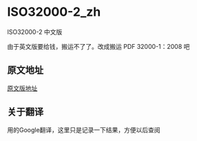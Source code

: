 # ISO32000-2_zh
ISO32000-2 中文版
 
由于英文版要给钱，搬运不了了。改成搬运 PDF 32000-1：2008 吧

## 原文地址

[原文版地址](https://www.iso.org/obp/ui/#iso:std:iso:32000:-2:ed-1:v1:en)

## 关于翻译

用的Google翻译，这里只是记录一下结果，方便以后查阅
